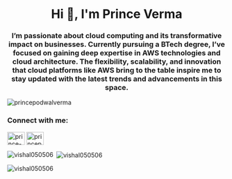 <h1 align="center">Hi 👋, I'm Prince Verma</h1>
<h3 align="center">
  I’m passionate about cloud computing and its transformative impact on businesses. Currently pursuing a BTech degree, I’ve focused on gaining deep expertise in AWS technologies and cloud architecture. The flexibility, scalability, and innovation that cloud platforms like AWS bring to the table inspire me to stay updated with the latest trends and advancements in this space.
</h3>
<p align="left">
  <img
    src="C:\Users\princ\OneDrive\Desktop\WhatsApp Image 2024-09-15 at 15.18.54_c4c65360.jpg"
    alt="princepodwalverma"
  />
</p>
<h3 align="left">Connect with me:</h3>
<p align="left">
  <a href="https://www.linkedin.com/in/prince-verma-579444246/" target="blank"
    ><img
      align="center"
      src="https://raw.githubusercontent.com/rahuldkjain/github-profile-readme-generator/master/src/images/icons/Social/linked-in-alt.svg"
      alt="prince-verma-579444246"
      height="30"
      width="40"
  /></a>
  <a href="https://www.instagram.com/princepodwalverma/" target="blank"
    ><img
      align="center"
      src="https://raw.githubusercontent.com/rahuldkjain/github-profile-readme-generator/master/src/images/icons/Social/instagram.svg"
      alt="princepodwalverma"
      height="30"
      width="40"
  /></a>
  </p>

</p>

<p>
  <img
    align="left"
    src="https://github-readme-stats.vercel.app/api/top-langs?username=vishal050506&show_icons=true&locale=en&layout=compact"
    alt="vishal050506"
  />
</p>

<p>
  &nbsp;<img
    align="center"
    src="https://github-readme-stats.vercel.app/api?username=vishal050506&show_icons=true&locale=en"
    alt="vishal050506"
  />
</p>

<p>
  <img
    align="center"
    src="https://github-readme-streak-stats.herokuapp.com/?user=vishal050506&"
    alt="vishal050506"
  />
</p>
